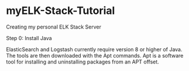 # myELK-Stack-Tutorial
Creating my personal ELK Stack Server



Step 0: Install Java

ElasticSearch and Logstash currently require version 8 or higher of Java.
The tools are then downloaded with the Apt commands. Apt is a software tool for installing and uninstalling packages from an APT offset.
